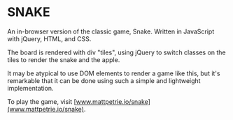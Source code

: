 SNAKE
=========

An in-browser version of the classic game, Snake. Written in JavaScript with jQuery, HTML, and CSS.

The board is rendered with div "tiles", using jQuery to switch classes on the tiles to render the snake and the apple.

It may be atypical to use DOM elements to render a game like this, but it's remarkable that it can be done using such a simple and lightweight implementation.

To play the game, visit [www.mattpetrie.io/snake](www.mattpetrie.io/snake).